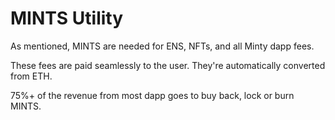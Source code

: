 # MINTS Utility

As mentioned, MINTS are needed for ENS, NFTs, and all Minty dapp fees.&#x20;

These fees are paid seamlessly to the user. They're automatically converted from ETH.

75%+ of the revenue from most dapp goes to buy back, lock or burn MINTS.
